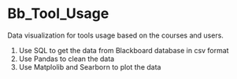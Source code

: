 # Bb_Tool_Usage

Data visualization for tools usage based on the courses and users. 

1. Use SQL to get the data from Blackboard database in csv format
2. Use Pandas to clean the data
3. Use Matplolib and Searborn to plot the data
